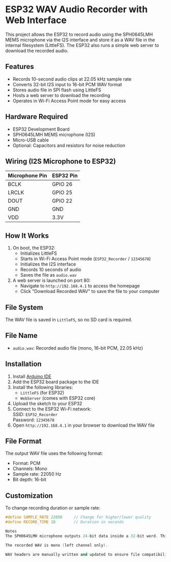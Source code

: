 # ESP32 WAV Audio Recorder with Web Interface

This project allows the ESP32 to record audio using the SPH0645LMH MEMS microphone via the I2S interface and store it as a WAV file in the internal filesystem (LittleFS). The ESP32 also runs a simple web server to download the recorded audio.

## Features

- Records 10-second audio clips at 22.05 kHz sample rate
- Converts 32-bit I2S input to 16-bit PCM WAV format
- Stores audio file in SPI flash using LittleFS
- Hosts a web server to download the recording
- Operates in Wi-Fi Access Point mode for easy access

## Hardware Required

- ESP32 Development Board
- SPH0645LMH MEMS microphone (I2S)
- Micro-USB cable
- Optional: Capacitors and resistors for noise reduction

## Wiring (I2S Microphone to ESP32)

| Microphone Pin | ESP32 Pin |
|----------------|-----------|
| BCLK           | GPIO 26   |
| LRCLK          | GPIO 25   |
| DOUT           | GPIO 22   |
| GND            | GND       |
| VDD            | 3.3V      |

## How It Works

1. On boot, the ESP32:
   - Initializes LittleFS
   - Starts in Wi-Fi Access Point mode (`ESP32_Recorder` / `12345678`)
   - Initializes the I2S interface
   - Records 10 seconds of audio
   - Saves the file as `audio.wav`
2. A web server is launched on port 80:
   - Navigate to `http://192.168.4.1` to access the homepage
   - Click "Download Recorded WAV" to save the file to your computer

## File System

The WAV file is saved in `LittleFS`, so no SD card is required.

## File Name

- `audio.wav`: Recorded audio file (mono, 16-bit PCM, 22.05 kHz)

## Installation

1. Install [Arduino IDE](https://www.arduino.cc/en/software)
2. Add the ESP32 board package to the IDE
3. Install the following libraries:
   - `LittleFS` (for ESP32)
   - `WebServer` (comes with ESP32 core)
4. Upload the sketch to your ESP32
5. Connect to the ESP32 Wi-Fi network:  
   SSID: `ESP32_Recorder`  
   Password: `12345678`
6. Open `http://192.168.4.1` in your browser to download the WAV file

## File Format

The output WAV file uses the following format:
- Format: PCM
- Channels: Mono
- Sample rate: 22050 Hz
- Bit depth: 16-bit

## Customization

To change recording duration or sample rate:
```cpp
#define SAMPLE_RATE 22050     // Change for higher/lower quality
#define RECORD_TIME 10        // Duration in seconds

Notes
The SPH0645LMH microphone outputs 24-bit data inside a 32-bit word. This implementation converts it to 16-bit samples.

The recorded WAV is mono (left channel only).

WAV headers are manually written and updated to ensure file compatibility.


